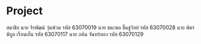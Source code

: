 # Project
สมาชิก
นาย จิรพัฒน์ วุ่นพ้วน รหัส 63070019
นาย ชนะพล ชื่นชูวิทย์ รหัส 63070028
นาย พิตรพิบูล เรือนเย็น รหัส 63070117
นาย ภคิน จันทร์ทอง รหัส 63070129
